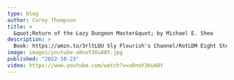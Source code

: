 ```yaml
---
type: blog
author: Corey Thompson
title: >
  &quot;Return of the Lazy Dungeon Master&quot; by Michael E. Shea
description: >
  Book: https://amzn.to/3rltLOU Sly Flourish's Channel/RotLDM Eight Steps Playlist: ...
image: images/youtube-a0noY36uA8Y.jpg
published: "2022-10-23"
video: https://www.youtube.com/watch?v=a0noY36uA8Y
---
```


